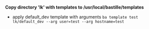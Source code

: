 **Copy directory 'lk' with templates to /usr/local/bastille/templates**

- apply default_dev template with arguments
`ba template test lk/default_dev --arg user=test --arg hostname=test`
